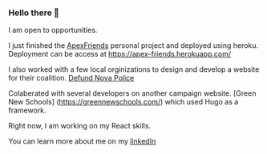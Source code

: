 ### Hello there 👋

I am open to opportunities. 

I just finished the [ApexFriends](https://github.com/CJThornburg/APEXFriends) personal project and deployed using heroku. 
Deployment can be access at https://apex-friends.herokuapp.com/ 

I also worked with a few local orginizations to design and develop a website for their coalition. 
[Defund Nova Police](https://www.defundnovapolice.net/)

Colaberated with several developers on another campaign website. [Green New Schools] (https://greennewschools.com/) which used Hugo as a framework.

Right now, I am working on my React skills.

 
You can learn more about me on my [linkedIn](https://www.linkedin.com/in/chris-thornburg-40b81297/)


<!--
**CJThornburg/CJThornburg** is a ✨ _special_ ✨ repository because its `README.md` (this file) appears on your GitHub profile.

Here are some ideas to get you started:

- 🔭 I’m currently working on ...
- 🌱 I’m currently learning ...
- 👯 I’m looking to collaborate on ...
- 🤔 I’m looking for help with ...
- 💬 Ask me about ...
- 📫 How to reach me: ...
- 😄 Pronouns: ...
- ⚡ Fun fact: ...
-->
